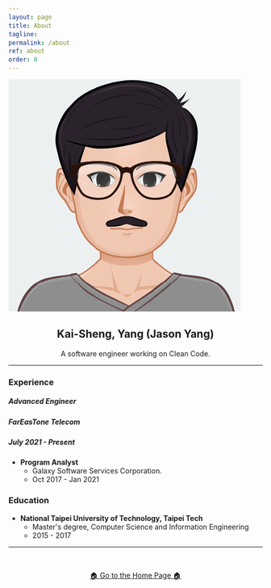 ```yaml
---
layout: page
title: About
tagline: 
permalink: /about
ref: about
order: 0
---
```


![profile](/assets/image/profile.png?style=center&size=small)


<h2 style="text-align: center;"><strong>Kai-Sheng, Yang (Jason Yang)</strong></h2>
<p style="text-align: center;">A software engineer working on Clean Code.</p>

-----

### **Experience**

##### **Advanced Engineer**
##### FarEasTone Telecom
##### July 2021 - Present
 
- **Program Analyst**
  - Galaxy Software Services Corporation.
  - Oct 2017 - Jan 2021
 
### **Education**
- **National Taipei University of Technology, Taipei Tech**
  - Master's degree, Computer Science and Information Engineering 
  - 2015 - 2017

------

<div style="padding-top:32px; text-align: center;">
  <a href="/"> 🏠 Go to the Home Page 🏠</a>
</div>
